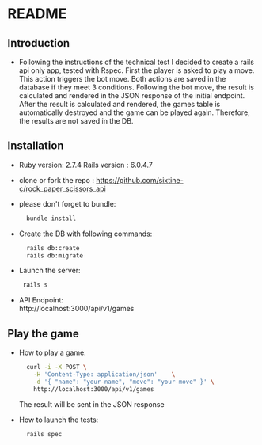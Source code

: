 # README

## Introduction

* Following the instructions of the technical test I decided to create a rails api only app, tested with Rspec.
First the player is asked to play a move. This action triggers the bot move.
Both actions are saved in the database if they meet 3 conditions.
Following the bot move, the result is calculated and rendered in the JSON response of the initial endpoint.
After the result is calculated and rendered, the games table is automatically destroyed and the game can be played again. Therefore, the results are not saved in the DB.

## Installation

* Ruby version: 2.7.4 Rails version : 6.0.4.7

* clone or fork the repo : https://github.com/sixtine-c/rock_paper_scissors_api

* please don't forget to bundle:

  ```bash
    bundle install
  ```

* Create the DB with following commands:
  ```bash
    rails db:create
    rails db:migrate
  ```

* Launch the server:
   ```bash
    rails s
  ```
*  API Endpoint: \
  http://localhost:3000/api/v1/games

## Play the game

* How to play a game:
  ```bash
    curl -i -X POST \
      -H 'Content-Type: application/json'    \
      -d '{ "name": "your-name", "move": "your-move" }' \
      http://localhost:3000/api/v1/games
  ```
  The result will be sent in the JSON response

* How to launch the tests:
  ```bash
    rails spec
  ```
